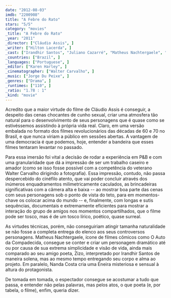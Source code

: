 ```yaml
---
date: "2012-08-03"
imdb: "2200908"
title: "A Febre do Rato"
stars: "5/5"
category: "movies"
_title: "A Febre do Rato"
_year: "2011"
_director: ["Cláudio Assis", ]
_writer: ["Hilton Lacerda", ]
_cast: ["Irandhir Santos", "Juliano Cazarré", "Matheus Nachtergaele", "Tânia Granussi", "Maria Gladys", "Ângela Leal", "Conceição Camaroti", "Mariana Nunes", "Hugo Gila", ]
_countries: ["Brazil", ]
_languages: ["Portuguese", ]
_editor: ["Karen Harley", ]
_cinematographer: ["Walter Carvalho", ]
_music: ["Jorge Du Peixe", ]
_genres: ["Drama", ]
_runtimes: ["110", ]
_ratio: "1.78 : 1"
_kind: "movie"
---
```

Acredito que a maior virtude do filme de Cláudio Assis é conseguir, a despeito das cenas chocantes de cunho sexual, criar uma atmosfera tão natural para o desenvolvimento de seus personagens que é quase como se estivéssemos assistindo à própria vida real. Claro, em uma versão embalada no formato dos filmes revolucionários das décadas de 60 e 70 no Brasil, e que nunca viriam a público em sessões abertas. A vantagem de uma democracia é que podemos, hoje, entender a bandeira que esses filmes tentaram levantar no passado.

Para essa imersão foi vital a decisão de rodar a experiência em P&B e com uma granularidade que dá a impressão de ser um trabalho caseiro e amador (como se isso fosse possível com a competência do veterano Walter Carvalho dirigindo a fotografia). Essa impressão, contudo, não passa despercebido do cinéfilo atento, que vai poder concluir através dos inúmeros enquadramentos milimetricamente caculados, as brincadeiras significativas com a câmera alta e baixa -- ao mostrar boa parte das cenas com seus personagens sob o ponto de vista do teto, para em momentos-chave os colocar acima do mundo -- e, finalmente, com longas e sutis sequências, documentais e extremamente eficientes para mostrar a interação do grupo de amigos nos momentos compartilhados, que o filme pode ser tosco, mas é de um tosco lírico, poético, quase surreal.

As virtudes técnicas, porém, não conseguiriam atingir tamanha naturalidade se não fosse a completa entrega do elenco aos seus controversos personagens. Matheus Nachtergaele, ícone de filmes cômicos como O Auto da Compadecida, consegue se conter e criar um personagem dramático até ou por causa de sua extrema simplicidade e visão de vida, ainda mais comparado ao seu amigo poeta, Zizo, interpretado por Irandhir Santos de maneira solena, mas ao mesmo tempo entregando seu corpo e alma ao projeto. Em paralelo, Nanda Costa cria uma Eneira misteriosa e sensual à altura do protagonista.

De tomada em tomada, o espectador consegue se acostumar a tudo que passa, e entender não pelas palavras, mas pelos atos, o que poeta (e, por tabela, o filme), enfim, queria dizer.

